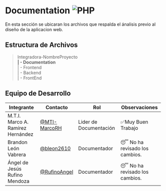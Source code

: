 # Documentation ![PHP](https://img.shields.io/badge/Markdown-000000?style=for-the-badge&logo=markdown&logoColor=white)

En esta sección se ubicaran los archivos que respalda el ánalisis previo al diseño de la aplicacion web.

## Estructura de Archivos


>Integradora-NombreProyecto<br>
>**| - Documentation** <br>
>| - Frontend<br>
>| - Backend<br>
>| - FrontEnd

## Equipo de Desarrollo

|Integrante|Contacto|Rol|Observaciones|
|-----------|-------|---|-------------|
|M.T.I. Marco A. Ramírez Hernández|[@MTI-MarcoRH](https://github.com/MTI-MarcoRH)|Lider de Documentación|✅Muy Buen Trabajo|
|Brandon León Vabrera |[@bleon2610](https://github.com/bleon2610)|Documentador|😴 No ha revisado los cambios.|
|Ángel de Jesús Rufino Mendoza|[@RufinoAngel](https://github.com/RufinoAngel)|Documentador|😴 No ha revisado los cambios.|
